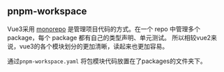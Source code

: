 ## pnpm-workspace
Vue3采用 [monorepo](https://segmentfault.com/a/1190000039157365) 是管理项目代码的方式。在一个 repo 中管理多个package，每个 package 都有自己的类型声明、单元测试。
所以相较vue2来说，vue3的各个模块划分的更加清晰，读起来也更加容易。

通过`pnpm-workspace.yaml` 将包模块代码放置在了packages的文件夹下。
